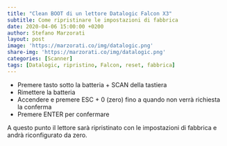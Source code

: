```yaml
---
title: "Clean BOOT di un lettore Datalogic Falcon X3"
subtitle: Come ripristinare le impostazioni di fabbrica
date: 2020-04-06 15:00:00 +0200
author: Stefano Marzorati
layout: post
image: 'https://marzorati.co/img/datalogic.png'
share-img: 'https://marzorati.co/img/datalogic.png'
categories: [Scanner]
tags: [Datalogic, ripristino, Falcon, reset, fabbrica]
---
```

* Premere tasto sotto la batteria + SCAN della tastiera
* Rimettere la batteria
* Accendere e premere ESC + 0 (zero) fino a quando non verrà richiesta la conferma
* Premere ENTER per confermare

A questo punto il lettore sarà ripristinato con le impostazioni di fabbrica e andrà riconfigurato da zero.
